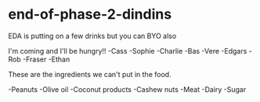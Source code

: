 # end-of-phase-2-dindins

EDA is putting on a few drinks but you can BYO also

I'm coming and I'll be hungry!!
-Cass
-Sophie
-Charlie
-Bas
-Vere
-Edgars
-Rob
-Fraser
-Ethan



These are the ingredients we can't put in the food.

-Peanuts
-Olive oil
-Coconut products
-Cashew nuts
-Meat
-Dairy
-Sugar

